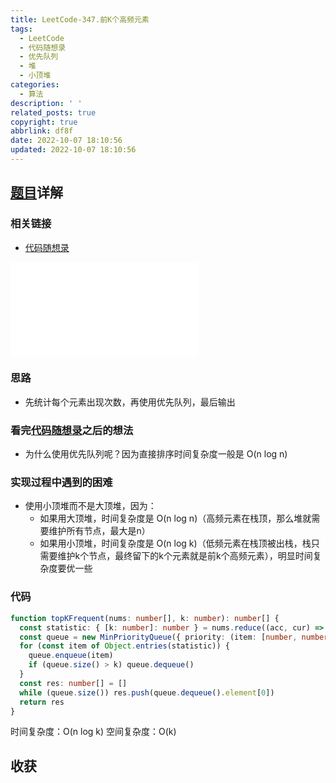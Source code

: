 ```yaml
---
title: LeetCode-347.前K个高频元素
tags:
  - LeetCode
  - 代码随想录
  - 优先队列
  - 堆
  - 小顶堆
categories:
  - 算法
description: ' '
related_posts: true
copyright: true
abbrlink: df8f
date: 2022-10-07 18:10:56
updated: 2022-10-07 18:10:56
---
```


## [题目](https://leetcode.cn/problems/top-k-frequent-elements/)详解

### 相关链接

- [代码随想录](https://programmercarl.com/0347.前K个高频元素.html)

<iframe class="iframe_video" src="//player.bilibili.com/player.html?aid=514643371&bvid=BV1Xg41167Lz&cid=808260290&page=1" scrolling="no" border="0" frameborder="no" framespacing="0" allowfullscreen="true"> </iframe>

### 思路

- 先统计每个元素出现次数，再使用优先队列，最后输出

### 看完[代码随想录](https://programmercarl.com/0347.前K个高频元素.html)之后的想法

- 为什么使用优先队列呢？因为直接排序时间复杂度一般是 O(n log n)

### 实现过程中遇到的困难

- 使用小顶堆而不是大顶堆，因为：
  - 如果用大顶堆，时间复杂度是 O(n log n)（高频元素在栈顶，那么堆就需要维护所有节点，最大是n）
  - 如果用小顶堆，时间复杂度是 O(n log k)（低频元素在栈顶被出栈，栈只需要维护k个节点，最终留下的k个元素就是前k个高频元素），明显时间复杂度要优一些

### 代码

```ts TypeScript
function topKFrequent(nums: number[], k: number): number[] {
  const statistic: { [k: number]: number } = nums.reduce((acc, cur) => (acc[cur] = (acc[cur] || 0) + 1, acc), {})
  const queue = new MinPriorityQueue({ priority: (item: [number, number]) => item[1] })
  for (const item of Object.entries(statistic)) {
    queue.enqueue(item)
    if (queue.size() > k) queue.dequeue()
  }
  const res: number[] = []
  while (queue.size()) res.push(queue.dequeue().element[0])
  return res
}
```

时间复杂度：O(n log k)
空间复杂度：O(k)

## 收获

